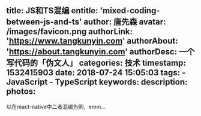 title: JS和TS混编
entitle: 'mixed-coding-between-js-and-ts'
author: 唐先森
avatar: /images/favicon.png
authorLink: 'https://www.tangkunyin.com'
authorAbout: 'https://about.tangkunyin.com'
authorDesc: 一个写代码的「伪文人」
categories: 技术
timestamp: 1532415903
date: 2018-07-24 15:05:03
tags:
    - JavaScript
    - TypeScript
keywords:
description:
photos:
---

以在react-native中二者混编为例，emm...

